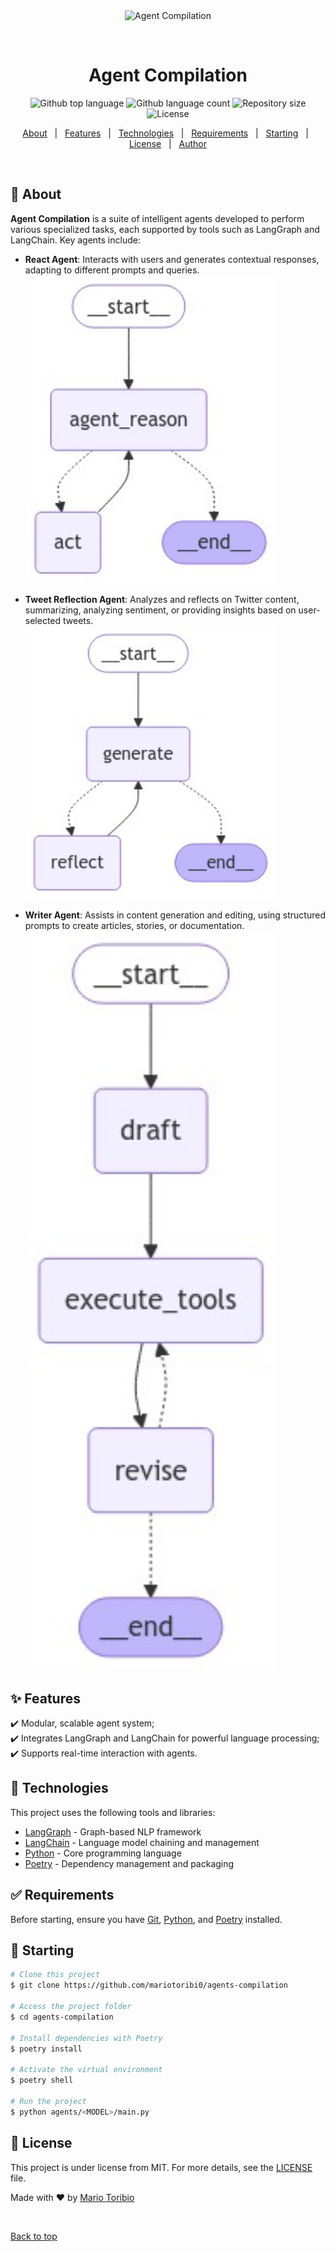<div align="center" id="top"> 
  <img src="./.github/app.gif" alt="Agent Compilation" />

  &#xa0;

  <!-- <a href="https://reflectionagent.netlify.app">Demo</a> -->
</div>

<h1 align="center">Agent Compilation</h1>

<p align="center">
  <img alt="Github top language" src="https://img.shields.io/github/languages/top/mariotoribi0/agents-compilation?color=56BEB8">
  <img alt="Github language count" src="https://img.shields.io/github/languages/count/mariotoribi0/agents-compilation?color=56BEB8">
  <img alt="Repository size" src="https://img.shields.io/github/repo-size/mariotoribi0/agents-compilation?color=56BEB8">
  <img alt="License" src="https://img.shields.io/github/license/mariotoribi0/agents-compilation?color=56BEB8">
</p>

<p align="center">
  <a href="#dart-about">About</a> &#xa0; | &#xa0; 
  <a href="#sparkles-features">Features</a> &#xa0; | &#xa0;
  <a href="#rocket-technologies">Technologies</a> &#xa0; | &#xa0;
  <a href="#white_check_mark-requirements">Requirements</a> &#xa0; | &#xa0;
  <a href="#checkered_flag-starting">Starting</a> &#xa0; | &#xa0;
  <a href="#memo-license">License</a> &#xa0; | &#xa0;
  <a href="https://github.com/mariotoribi0" target="_blank">Author</a>
</p>

<br>

## :dart: About ##

**Agent Compilation** is a suite of intelligent agents developed to perform various specialized tasks, each supported by tools such as LangGraph and LangChain. Key agents include:

- **React Agent**: Interacts with users and generates contextual responses, adapting to different prompts and queries.  
  <img src="./react_agent.png" alt="React Agent" width="400"/>

- **Tweet Reflection Agent**: Analyzes and reflects on Twitter content, summarizing, analyzing sentiment, or providing insights based on user-selected tweets.  
  <img src="./tweet-reflection-agent.png" alt="Tweet Reflection Agent" width="400"/>

- **Writer Agent**: Assists in content generation and editing, using structured prompts to create articles, stories, or documentation.  
  <img src="./writer.png" alt="Writer Agent" width="400"/>

## :sparkles: Features ##

:heavy_check_mark: Modular, scalable agent system;\
:heavy_check_mark: Integrates LangGraph and LangChain for powerful language processing;\
:heavy_check_mark: Supports real-time interaction with agents.

## :rocket: Technologies ##

This project uses the following tools and libraries:

- [LangGraph](https://langgraph.io/) - Graph-based NLP framework
- [LangChain](https://langchain.com/) - Language model chaining and management
- [Python](https://www.python.org/) - Core programming language
- [Poetry](https://python-poetry.org/) - Dependency management and packaging

## :white_check_mark: Requirements ##

Before starting, ensure you have [Git](https://git-scm.com), [Python](https://www.python.org/), and [Poetry](https://python-poetry.org/) installed.

## :checkered_flag: Starting ##

```bash
# Clone this project
$ git clone https://github.com/mariotoribi0/agents-compilation

# Access the project folder
$ cd agents-compilation

# Install dependencies with Poetry
$ poetry install

# Activate the virtual environment
$ poetry shell

# Run the project
$ python agents/<MODEL>/main.py
```

## :memo: License ##

This project is under license from MIT. For more details, see the [LICENSE](LICENSE.md) file.


Made with :heart: by <a href="https://github.com/mariotoribi0" target="_blank">Mario Toribio</a>

&#xa0;

<a href="#top">Back to top</a>
